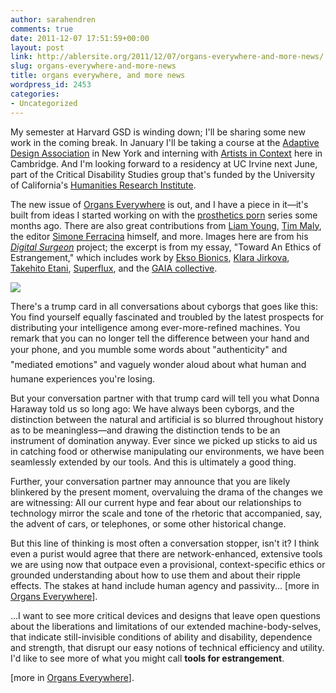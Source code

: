 ```yaml
---
author: sarahendren
comments: true
date: 2011-12-07 17:51:59+00:00
layout: post
link: http://ablersite.org/2011/12/07/organs-everywhere-and-more-news/
slug: organs-everywhere-and-more-news
title: organs everywhere, and more news
wordpress_id: 2453
categories:
- Uncategorized
---
```


My semester at Harvard GSD is winding down; I'll be sharing some new work in the coming break. In January I'll be taking a course at the [Adaptive Design Association](http://adaptivedesign.org/) in New York and interning with [Artists in Context](http://artistsincontext.org/) here in Cambridge. And I'm looking forward to a residency at UC Irvine next June, part of the Critical Disability Studies group that's funded by the University of California's [Humanities Research Institute](http://www.uchri.org/).

The new issue of [Organs Everywhere](http://organseverywhere.com/) is out, and I have a piece in it—it's built from ideas I started working on with the [prosthetics porn](http://www.ablersite.org/2011/02/whats-wrong-with-prosthetics-porn-part-i/) series some months ago. There are also great contributions from [Liam Young](http://www.tomorrowsthoughtstoday.com/), [Tim Maly](http://quietbabylon.com/), the editor [Simone Ferracina](http://simoneferracina.com/) himself, and more. Images here are from his [_Digital Surgeon_](http://simoneferracina.com/#1939869/Digital-Surgeon) project; the excerpt is from my essay, "Toward An Ethics of Estrangement," which includes work by [Ekso Bionics](http://berkeleybionics.com/), [Klara Jirkova](http://www.klaara.net/), [Takehito Etani](http://www.takehitoetani.com/), [Superflux](http://superflux.in/work/lab), and the [GAIA collective](http://www.veasyble.com/projecteng.html).

[![](http://ablersite.files.wordpress.com/2011/12/ds_keight_cargo21.jpg)](http://ablersite.files.wordpress.com/2011/12/ds_keight_cargo21.jpg)

There's a trump card in all conversations about cyborgs that goes like this: You find yourself equally fascinated and troubled by the latest prospects for distributing your intelligence among ever-more-refined machines. You remark that you can no longer tell the difference between your hand and your phone, and you mumble some words about "authenticity" and "mediated emotions" and vaguely wonder aloud about what human and humane experiences you're losing.

But your conversation partner with that trump card will tell you what Donna Haraway told us so long ago: We have always been cyborgs, and the distinction between the natural and artificial is so blurred throughout history as to be meaningless—and drawing the distinction tends to be an instrument of domination anyway. Ever since we picked up sticks to aid us in catching food or otherwise manipulating our environments, we have been seamlessly extended by our tools. And this is ultimately a good thing.

Further, your conversation partner may announce that you are likely blinkered by the present moment, overvaluing the drama of the changes we are witnessing: All our current hype and fear about our relationships to technology mirror the scale and tone of the rhetoric that accompanied, say, the advent of cars, or telephones, or some other historical change.

But this line of thinking is most often a conversation stopper, isn't it? I think even a purist would agree that there are network-enhanced, extensive tools we are using now that outpace even a provisional, context-specific ethics or grounded understanding about how to use them and about their ripple effects. The stakes at hand include human agency and passivity... [more in [Organs Everywhere](http://organseverywhere.com/)].

...I want to see more critical devices and designs that leave open questions about the liberations and limitations of our extended machine-body-selves, that indicate still-invisible conditions of ability and disability, dependence and strength, that disrupt our easy notions of technical efficiency and utility. I'd like to see more of what you might call **tools for estrangement**.

[more in [Organs Everywhere](http://organseverywhere.com/)].
